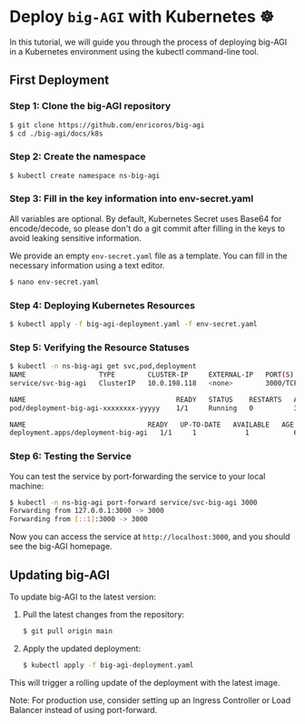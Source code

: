 # Deploy `big-AGI` with Kubernetes ☸️

In this tutorial, we will guide you through the process of deploying big-AGI
in a Kubernetes environment using the kubectl command-line tool.

## First Deployment

### Step 1: Clone the big-AGI repository

```bash
$ git clone https://github.com/enricoros/big-agi
$ cd ./big-agi/docs/k8s
```

### Step 2: Create the namespace

```bash
$ kubectl create namespace ns-big-agi
```

### Step 3: Fill in the key information into env-secret.yaml

All variables are optional. By default, Kubernetes Secret uses Base64 for
encode/decode, so please don't do a git commit after filling in the keys
to avoid leaking sensitive information.

We provide an empty `env-secret.yaml` file as a template.
You can fill in the necessary information using a text editor.

```bash
$ nano env-secret.yaml
```

### Step 4: Deploying Kubernetes Resources

```bash
$ kubectl apply -f big-agi-deployment.yaml -f env-secret.yaml
```

### Step 5: Verifying the Resource Statuses

```bash
$ kubectl -n ns-big-agi get svc,pod,deployment
NAME                  TYPE        CLUSTER-IP     EXTERNAL-IP   PORT(S)    AGE
service/svc-big-agi   ClusterIP   10.0.198.118   <none>        3000/TCP   63m

NAME                                     READY   STATUS    RESTARTS   AGE
pod/deployment-big-agi-xxxxxxxx-yyyyy    1/1     Running   0          39m

NAME                              READY   UP-TO-DATE   AVAILABLE   AGE
deployment.apps/deployment-big-agi   1/1     1            1           63m
```

### Step 6: Testing the Service

You can test the service by port-forwarding the service to your local machine:

```bash
$ kubectl -n ns-big-agi port-forward service/svc-big-agi 3000
Forwarding from 127.0.0.1:3000 -> 3000
Forwarding from [::1]:3000 -> 3000
```

Now you can access the service at `http://localhost:3000`, and you should see the big-AGI homepage.

## Updating big-AGI

To update big-AGI to the latest version:

1. Pull the latest changes from the repository:
   ```bash
   $ git pull origin main
   ```

2. Apply the updated deployment:
   ```bash
   $ kubectl apply -f big-agi-deployment.yaml
   ```

This will trigger a rolling update of the deployment with the latest image.

Note: For production use, consider setting up an Ingress Controller or Load Balancer instead of using port-forward.